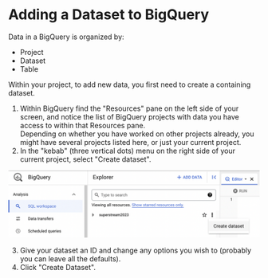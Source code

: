 # Adding a Dataset to BigQuery

Data in a BigQuery is organized by:

* Project
* Dataset
* Table

Within your project, to add new data, you first need to create a containing dataset.

1. Within BigQuery find the "Resources" pane on the left side of your screen, and notice the list of BigQuery projects with data you have access to within that Resources pane.  
Depending on whether you have worked on other projects already, you might have several projects listed here, or just your current project.
2. In the "kebab" (three vertical dots) menu on the right side of your current project, select "Create dataset".

![](media/add_dataset.png)

3. Give your dataset an ID and change any options you wish to (probably you can leave all the defaults).
4. Click "Create Dataset".


